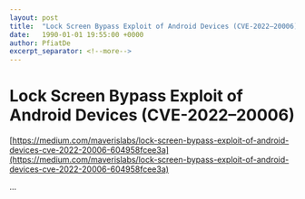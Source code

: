 ```yaml
---
layout: post
title:  "Lock Screen Bypass Exploit of Android Devices (CVE-2022–20006)"
date:   1990-01-01 19:55:00 +0000
author: PfiatDe
excerpt_separator: <!--more-->
---
```


# Lock Screen Bypass Exploit of Android Devices (CVE-2022–20006)

[https://medium.com/maverislabs/lock-screen-bypass-exploit-of-android-devices-cve-2022-20006-604958fcee3a](https://medium.com/maverislabs/lock-screen-bypass-exploit-of-android-devices-cve-2022-20006-604958fcee3a)

...
<!--more-->
